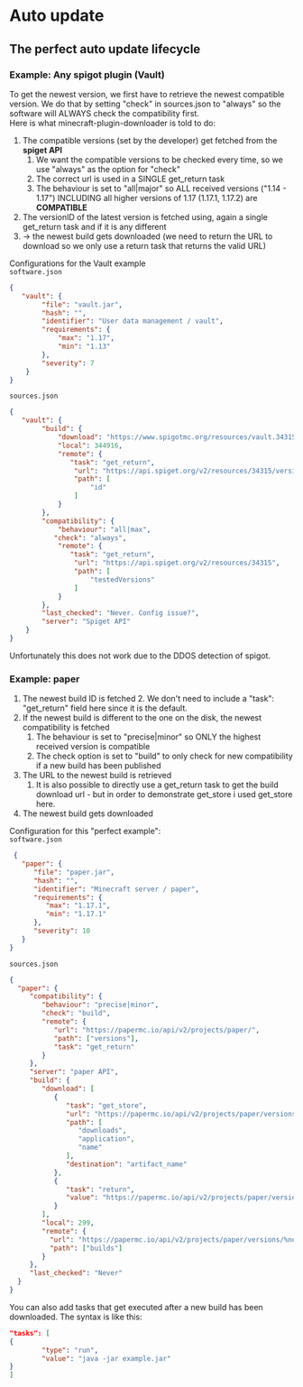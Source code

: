 # Auto update

## The perfect auto update lifecycle

### Example: Any spigot plugin (Vault)

To get the newest version, we first have to retrieve the newest compatible version. We do that by setting "check" in sources.json to "always" so the software will ALWAYS check the compatibility first.
<br> Here is what minecraft-plugin-downloader is told to do:

1. The compatible versions (set by the developer) get fetched from the **spiget API**
   1. We want the compatible versions to be checked every time, so we use "always" as the option for "check"
   2. The correct url is used in a SINGLE get_return task
   3. The behaviour is set to "all|major" so ALL received versions ("1.14 - 1.17") INCLUDING all higher versions of
      1.17 (1.17.1, 1.17.2) are **COMPATIBLE**
2. The versionID of the latest version is fetched using, again a single get_return task and if it is any different
3. -> the newest build gets downloaded (we need to return the URL to download so we only use a return task that returns the valid URL)

Configurations for the Vault example
<br>``software.json``

```json
{
   "vault": {
        "file": "vault.jar",
        "hash": "",
        "identifier": "User data management / vault",
        "requirements": {
            "max": "1.17",
            "min": "1.13"
        },
        "severity": 7
    }
}
```

``sources.json``

```json
{
   "vault": {
        "build": {
            "download": "https://www.spigotmc.org/resources/vault.34315/download?version=%build%",
            "local": 344916,
            "remote": {
               "task": "get_return",
                "url": "https://api.spiget.org/v2/resources/34315/versions/latest",
                "path": [
                    "id"
                ]
            }
        },
        "compatibility": {
            "behaviour": "all|max",
           "check": "always",
            "remote": {
               "task": "get_return",
                "url": "https://api.spiget.org/v2/resources/34315",
                "path": [
                    "testedVersions"
                ]
            }
        },
        "last_checked": "Never. Config issue?",
        "server": "Spiget API"
    }
}
```

Unfortunately this does not work due to the DDOS detection of spigot.

### Example: paper

1. The newest build ID is fetched
   2. We don't need to include a "task": "get_return" field here since it is the default.
2. If the newest build is different to the one on the disk, the newest compatibility is fetched
   1. The behaviour is set to "precise|minor" so ONLY the highest received version is compatible
   2. The check option is set to "build" to only check for new compatibility if a new build has been published
3. The URL to the newest build is retrieved
   1. It is also possible to directly use a get_return task to get the build download url - but in order to demonstrate get_store i used get_store here.
4. The newest build gets downloaded

Configuration for this "perfect example":
<br>``software.json``

```json
 {
   "paper": {
      "file": "paper.jar",
      "hash": "",
      "identifier": "Minecraft server / paper",
      "requirements": {
         "max": "1.17.1",
         "min": "1.17.1"
      },
      "severity": 10
   }
}
```

``sources.json``

```json
{
  "paper": {
     "compatibility": {
        "behaviour": "precise|minor",
        "check": "build",
        "remote": {
           "url": "https://papermc.io/api/v2/projects/paper/",
           "path": ["versions"],
           "task": "get_return"
        }
     },
     "server": "paper API",
     "build": {
        "download": [
           {
              "task": "get_store",
              "url": "https://papermc.io/api/v2/projects/paper/versions/%newest_version%/builds/%build%",
              "path": [
                 "downloads",
                 "application", 
                 "name"
              ],
              "destination": "artifact_name"
           },
           {
              "task": "return",
              "value": "https://papermc.io/api/v2/projects/paper/versions/%newest_version%/builds/%build%/downloads/%artifact_name%"
           }
        ],
        "local": 299,
        "remote": {
          "url": "https://papermc.io/api/v2/projects/paper/versions/%newest_version%",
          "path": ["builds"]
        }
     },
     "last_checked": "Never"
  }
}
```

You can also add tasks that get executed after a new build has been downloaded. The syntax is like this:
```json
"tasks": [
{
        "type": "run",
        "value": "java -jar example.jar"
}
]
```


